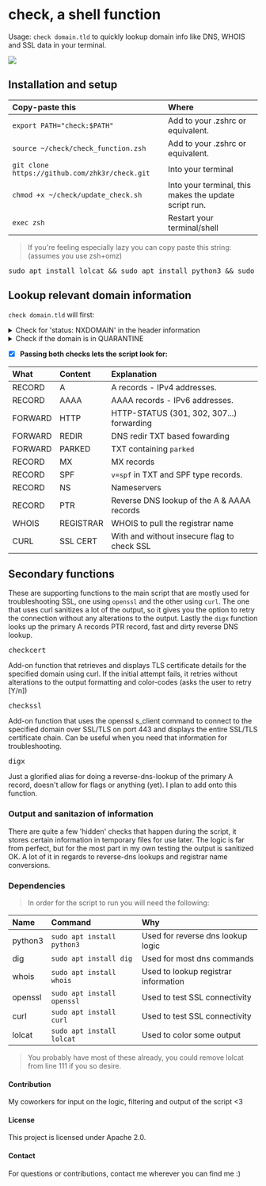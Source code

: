 # **check**, a shell function
Usage: ```check domain.tld``` to quickly lookup domain info like DNS, WHOIS and SSL data in your terminal.

<kbd>
  <img src="https://github.com/zhk3r/check/assets/37957791/45595ed8-8460-4e7a-9a24-b6a66f0e067e">
</kbd>

## **Installation and setup**
| Copy-paste this                                      | Where                                                 |
| :----------------------------------------------------|:------------------------------------------------------|
| ```export PATH="check:$PATH"```                      | Add to your .zshrc or equivalent.                     |
| ```source ~/check/check_function.zsh```              | Add to your .zshrc or equivalent.                     |
| ```git clone https://github.com/zhk3r/check.git```   | Into your terminal                                    |
| ```chmod +x ~/check/update_check.sh```               | Into your terminal, this makes the update script run. |
| ```exec zsh```                                       | Restart your terminal/shell                           |

> If you're feeling especially lazy you can copy paste this string: (assumes you use zsh+omz)
<pre lang="bash">
sudo apt install lolcat && sudo apt install python3 && sudo apt install whois && git clone https://github.com/zhk3r/check.git && chmod +x ~/check/update_check.sh && echo 'export PATH="check:$PATH"' >> ~/.zshrc && exec zsh
</pre>

## **Lookup relevant domain information**

```check domain.tld``` will first:

<details>
  <summary>Check for 'status: NXDOMAIN' in the header information</summary>
this status indicates that the domain does not exist, the script will stop here.
</details>
<details>
  <summary>Check if the domain is in QUARANTINE</summary>
if the domain has 'status: NXDOMAIN' and SOA starts at 'charm.norid.no' the script will whois the domain and look for "No match" - if that string isn't found the script will report the domain as in QUARANTINE.
</details>

- [x] **Passing both checks lets the script look for:**

| What    | Content   |  Explanation                                      |
| :-------|:----------|:--------------------------------------------------|
| RECORD  | A         | A records - IPv4 addresses.                       |
| RECORD  | AAAA      | AAAA records - IPv6 addresses.                    |
| FORWARD | HTTP      | HTTP-STATUS (301, 302, 307...) forwarding         |
| FORWARD | REDIR     | DNS redir TXT based fowarding                     |
| FORWARD | PARKED    | TXT containing ```parked```                       |
| RECORD  | MX        | MX records                                        |
| RECORD  | SPF       | ```v=spf``` in TXT and SPF type records.          |
| RECORD  | NS        | Nameservers                                       |
| RECORD  | PTR       | Reverse DNS lookup of the A & AAAA records        |
| WHOIS   | REGISTRAR | WHOIS to pull the registrar name                  |
| CURL    | SSL CERT  | With and without insecure flag to check SSL       |

## Secondary functions

These are supporting functions to the main script that are mostly used for troubleshooting SSL, one using ```openssl``` and the other using ```curl```. The one that uses curl sanitizes a lot of the output, so it gives you the option to retry the connection without any alterations to the output. Lastly the ```digx``` function looks up the primary A records PTR record, fast and dirty reverse DNS lookup.

<pre lang="bash">checkcert</pre>

Add-on function that retrieves and displays TLS certificate details for the specified domain using curl. If the initial attempt fails, it retries without alterations to the output formatting and color-codes (asks the user to retry [Y/n])

<pre lang="bash">checkssl</pre>

Add-on function that uses the openssl s_client command to connect to the specified domain over SSL/TLS on port 443 and displays the entire SSL/TLS certificate chain. Can be useful when you need that information for troubleshooting.

<pre lang="bash">digx</pre>

Just a glorified alias for doing a reverse-dns-lookup of the primary A record, doesn't allow for flags or anything (yet). I plan to add onto this function.

### **Output and sanitazion of information**

There are quite a few 'hidden' checks that happen during the script, it stores certain information in temporary files for use later. The logic is far from perfect, but for the most part in my own testing the output is sanitized OK. A lot of it in regards to reverse-dns lookups and registrar name conversions.

### **Dependencies**

> In order for the script to run you will need the following:

| Name    | Command                        | Why
| :-------| :------------------------------| :----------------------------------------|
| python3 | ```sudo apt install python3``` | Used for reverse dns lookup logic        |
| dig     | ```sudo apt install dig```     | Used for most dns commands               |
| whois   | ```sudo apt install whois```   | Used to lookup registrar information     |
| openssl | ```sudo apt install openssl``` | Used to test SSL connectivity            |
| curl    | ```sudo apt install curl```    | Used to test SSL connectivity            |
| lolcat  | ```sudo apt install lolcat```  | Used to color some output                |

> You probably have most of these already, you could remove lolcat from line 111 if you so desire.

#### Contribution
My coworkers for input on the logic, filtering and output of the script <3

#### License
This project is licensed under Apache 2.0.

#### Contact
For questions or contributions, contact me wherever you can find me :)
